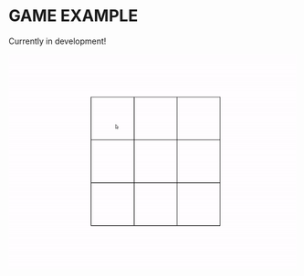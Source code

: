 # GAME EXAMPLE
Currently in development!

![](https://github.com/NewRonin/tick-tack-toe/blob/master/example.gif)
